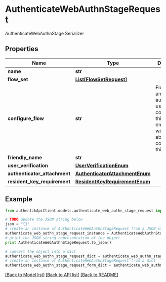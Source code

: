 # AuthenticateWebAuthnStageRequest

AuthenticateWebAuthnStage Serializer

## Properties
Name | Type | Description | Notes
------------ | ------------- | ------------- | -------------
**name** | **str** |  | 
**flow_set** | [**List[FlowSetRequest]**](FlowSetRequest.md) |  | [optional] 
**configure_flow** | **str** | Flow used by an authenticated user to configure this Stage. If empty, user will not be able to configure this stage. | [optional] 
**friendly_name** | **str** |  | [optional] 
**user_verification** | [**UserVerificationEnum**](UserVerificationEnum.md) |  | [optional] 
**authenticator_attachment** | [**AuthenticatorAttachmentEnum**](AuthenticatorAttachmentEnum.md) |  | [optional] 
**resident_key_requirement** | [**ResidentKeyRequirementEnum**](ResidentKeyRequirementEnum.md) |  | [optional] 

## Example

```python
from authentikApiClient.models.authenticate_web_authn_stage_request import AuthenticateWebAuthnStageRequest

# TODO update the JSON string below
json = "{}"
# create an instance of AuthenticateWebAuthnStageRequest from a JSON string
authenticate_web_authn_stage_request_instance = AuthenticateWebAuthnStageRequest.from_json(json)
# print the JSON string representation of the object
print AuthenticateWebAuthnStageRequest.to_json()

# convert the object into a dict
authenticate_web_authn_stage_request_dict = authenticate_web_authn_stage_request_instance.to_dict()
# create an instance of AuthenticateWebAuthnStageRequest from a dict
authenticate_web_authn_stage_request_form_dict = authenticate_web_authn_stage_request.from_dict(authenticate_web_authn_stage_request_dict)
```
[[Back to Model list]](../README.md#documentation-for-models) [[Back to API list]](../README.md#documentation-for-api-endpoints) [[Back to README]](../README.md)


